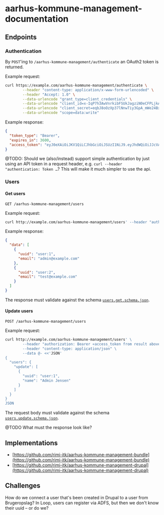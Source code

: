 # aarhus-kommune-management-documentation

## Endpoints

### Authentication

By `POST`'ing to `/aarhus-kommune-management/authenticate` an OAuth2 token is
returned.

Example request:

```sh
curl https://example.com/aarhus-kommune-management/authenticate \
        --header "content-type: application/x-www-form-urlencoded" \
        --header "Accept: 1.0" \
        --data-urlencode "grant_type=client_credentials" \
        --data-urlencode "client_id=x-IqP7h3AwVnrkibFSUkJagziN0eCFPLjkA8jntJSB-7E" \
        --data-urlencode "client_secret=eqbJ8oOzXp37lNnwTiy3GpA_mWe24Bx-9bcha_O6g_4" \
        --data-urlencode "scope=data:write"
```

Example response:

```json
{
  "token_type": "Bearer",
  "expires_in": 3600,
  "access_token": "eyJ0eXAiOiJKV1QiLCJhbGciOiJSUzI1NiJ9.eyJhdWQiOiJJcVA3aDNBd1ZucmtpYkZTVWtKYWd6aU4wZUNGUExqa0E4am50SlNCLTdFIiwianRpIjoiYmY4ZTJkZTExY2ExMmYzMDRkZWJiMmFkMmE2MjAxZDRjMTE1MzExMTEwYmUyMmFmNmQ2ZTU5MjFjODlhMGNhZjdlMmRiZTVmMTVkNTc3ODEiLCJpYXQiOjE1NjQwNDk4NDAsIm5iZiI6MTU2NDA0OTg0MCwiZXhwIjoxNTY0MDUzNDQwLCJzdWIiOiIiLCJzY29wZXMiOlsiZGF0YTp3cml0ZSJdfQ.2trGHd0u7DndO9s-6lX8XF5aUHpuGr8pU4TSNBfFwO7PZNhhdbkx7g3gtZUp7cZ7uI5mNoH2mBZ9kueDnTUbabxYem3XGlzWgah7FlSrz2cflPRwxwtqwvUcP-DRd1jEbKQgE1uwtTLK9-nEW9DFqfcZqH0eO6VnHq3Z9JNY2ll2kUGvWA40hg00vjU11nVWUVGm_2ehMtIPI5GoM_hDLsq6SwxpB7iXHFj-0G4LQYMkERGB0uPFz0Cfze9MT_drwhcz4ZFvT5jA0Gu7vsQfC6pXZ7GnlmRIj1k0eZgEFBG7DLspaewcUaw7ZIgMaJECw1fxFL9DZTvVdp7NWwWUqA"
}
```

@TODO: Should we (also/instead) support simple authentication by just using an
API token in a request header, e.g. `curl --header "authentication: Token …`?
This will make it much simpler to use the api.

### Users

#### Get users

`GET /aarhus-kommune-management/users`

Example request:

```sh
curl http://example.com/aarhus-kommune-management/users' --header "authorization: Bearer «access_token from result above»"
```

Example response:

```json
{
  "data": [
    {
      "uuid": "user:1",
      "email": "admin@example.com"
    },
    {
      "uuid": "user:2",
      "email": "test@example.com"
    }
  ]
}
```

The response must validate against the schema [`users.get.schema.json`](json-schema/schema/users.get.schema.json).

#### Update users

`POST /aarhus-kommune-management/users`

Example request:

```sh
curl http://example.com/aarhus-kommune-management/users' \
        --header "authorization: Bearer «access_token from result above»" \
        --header "content-type: application/json" \
        --data @- <<'JSON'
{
  "users": {
    "update": [
      {
        "uuid": "user:1",
        "name": "Admin Jensen"
      }
    ]
  }
}
JSON
```

The request body must validate against the schema [`users.update.schema.json`](json-schema/schema/users.update.schema.json).

@TODO What must the response look like?

## Implementations

* [https://github.com/rimi-itk/aarhus-kommune-management-bundle](https://github.com/rimi-itk/aarhus-kommune-management-bundle)
* [https://github.com/rimi-itk/aarhus-kommune-management-drupal](https://github.com/rimi-itk/aarhus-kommune-management-drupal)

## Challenges

How do we connect a user that's been created in Drupal to a user from
Brugeropslag? In Loop, users can register via ADFS, but then we don't know their
uuid – or do we?
